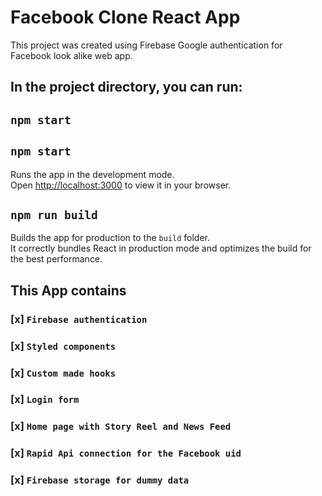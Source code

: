 # Facebook Clone React App

This project was created using Firebase Google authentication for Facebook look alike web app.

## In the project directory, you can run:

## `npm start`

## `npm start`

Runs the app in the development mode.\
Open [http://localhost:3000](http://localhost:3000) to view it in your browser.


## `npm run build`

Builds the app for production to the `build` folder.\
It correctly bundles React in production mode and optimizes the build for the best performance.

## This App contains 

### [x] `Firebase authentication`
### [x] `Styled components`
### [x] `Custom made hooks`
### [x] `Login form`
### [x] `Home page with Story Reel and News Feed`
### [x] `Rapid Api connection for the Facebook uid`
### [x] `Firebase storage for dummy data`

